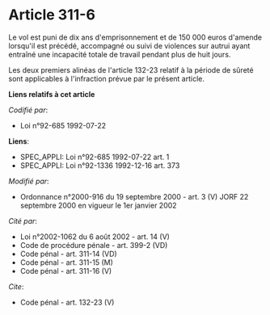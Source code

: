 # Article 311-6

Le vol est puni de dix ans d'emprisonnement et de 150 000 euros d'amende lorsqu'il est précédé, accompagné ou suivi de
violences sur autrui ayant entraîné une incapacité totale de travail pendant plus de huit jours. 

Les deux premiers alinéas de l'article 132-23 relatif à la période de sûreté sont applicables à l'infraction prévue par le
présent article.

**Liens relatifs à cet article**

_Codifié par_:

  - Loi n°92-685 1992-07-22

**Liens**:

  - SPEC_APPLI: Loi n°92-685 1992-07-22 art. 1
  - SPEC_APPLI: Loi n°92-1336 1992-12-16 art. 373

_Modifié par_:

  - Ordonnance n°2000-916 du 19 septembre 2000 - art. 3 (V) JORF 22 septembre 2000 en vigueur le 1er janvier 2002

_Cité par_:

  - Loi n°2002-1062 du 6 août 2002 - art. 14 (V)
  - Code de procédure pénale - art. 399-2 (VD)
  - Code pénal - art. 311-14 (VD)
  - Code pénal - art. 311-15 (M)
  - Code pénal - art. 311-16 (V)

_Cite_:

  - Code pénal - art. 132-23 (V)
